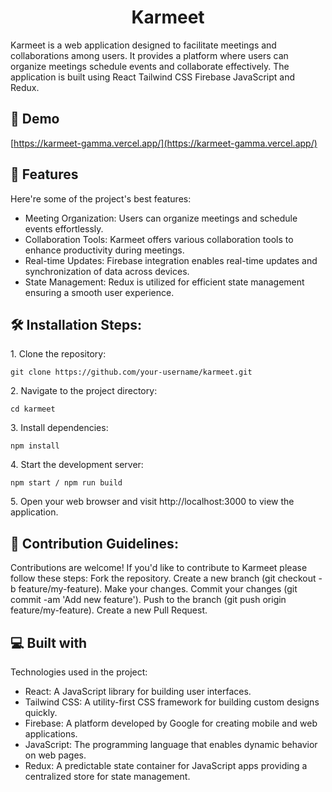 <h1 align="center" id="title">Karmeet</h1>

<p id="description">Karmeet is a web application designed to facilitate meetings and collaborations among users. It provides a platform where users can organize meetings schedule events and collaborate effectively. The application is built using React Tailwind CSS Firebase JavaScript and Redux.</p>

<h2>🚀 Demo</h2>

[https://karmeet-gamma.vercel.app/](https://karmeet-gamma.vercel.app/)

  
  
<h2>🧐 Features</h2>

Here're some of the project's best features:

*   Meeting Organization: Users can organize meetings and schedule events effortlessly.
*   Collaboration Tools: Karmeet offers various collaboration tools to enhance productivity during meetings.
*   Real-time Updates: Firebase integration enables real-time updates and synchronization of data across devices.
*   State Management: Redux is utilized for efficient state management ensuring a smooth user experience.

<h2>🛠️ Installation Steps:</h2>

<p>1. Clone the repository:</p>

```
git clone https://github.com/your-username/karmeet.git
```

<p>2. Navigate to the project directory:</p>

```
cd karmeet
```

<p>3. Install dependencies:</p>

```
npm install
```

<p>4. Start the development server:</p>

```
npm start / npm run build
```

<p>5. Open your web browser and visit http://localhost:3000 to view the application.</p>

<h2>🍰 Contribution Guidelines:</h2>

Contributions are welcome! If you'd like to contribute to Karmeet please follow these steps: Fork the repository. Create a new branch (git checkout -b feature/my-feature). Make your changes. Commit your changes (git commit -am 'Add new feature'). Push to the branch (git push origin feature/my-feature). Create a new Pull Request.

  
  
<h2>💻 Built with</h2>

Technologies used in the project:

*   React: A JavaScript library for building user interfaces.
*   Tailwind CSS: A utility-first CSS framework for building custom designs quickly.
*   Firebase: A platform developed by Google for creating mobile and web applications.
*   JavaScript: The programming language that enables dynamic behavior on web pages.
*   Redux: A predictable state container for JavaScript apps providing a centralized store for state management.
